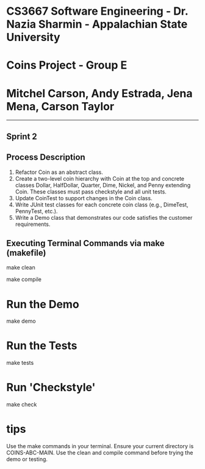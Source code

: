 # CS3667 Software Engineering - Dr. Nazia Sharmin - Appalachian State University
# Coins Project - Group E 
# Mitchel Carson, Andy Estrada, Jena Mena, Carson Taylor
---------------------------------------------------------------------
## Sprint 2

## Process Description

1. Refactor Coin as an abstract class.
2. Create a two-level coin hierarchy with Coin at the top and concrete classes Dollar, HalfDollar, Quarter, Dime, Nickel, and Penny extending Coin. These classes must pass checkstyle and all unit tests.
3. Update CoinTest to support changes in the Coin class.
4. Write JUnit test classes for each concrete coin class (e.g., DimeTest, PennyTest, etc.).
5. Write a Demo class that demonstrates our code satisfies the customer requirements.


## Executing Terminal Commands via make (makefile)

make clean

make compile

# Run the Demo

make demo


# Run the Tests

make tests

# Run 'Checkstyle'

make check


# tips
Use the make commands in your terminal.
Ensure your current directory is COINS-ABC-MAIN.
Use the clean and compile command before trying the demo or testing.

